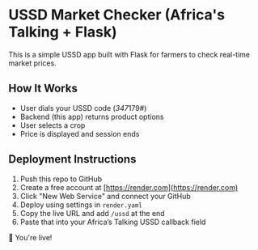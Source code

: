 # USSD Market Checker (Africa's Talking + Flask)

This is a simple USSD app built with Flask for farmers to check real-time market prices.

## How It Works
- User dials your USSD code (*347*179#)
- Backend (this app) returns product options
- User selects a crop
- Price is displayed and session ends

## Deployment Instructions
1. Push this repo to GitHub
2. Create a free account at [https://render.com](https://render.com)
3. Click "New Web Service" and connect your GitHub
4. Deploy using settings in `render.yaml`
5. Copy the live URL and add `/ussd` at the end
6. Paste that into your Africa’s Talking USSD callback field

🎉 You're live!


